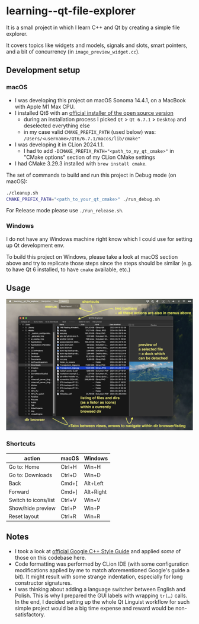 # learning--qt-file-explorer

It is a small project in which I learn C++ and Qt by creating a simple file explorer.

It covers topics like widgets and models, signals and slots, smart pointers, and a bit of concurrency (in `image_preview_widget.cc`).

## Development setup

### macOS

- I was developing this project on macOS Sonoma 14.4.1, on a MacBook with Apple M1 Max CPU.
- I installed Qt6 with an [official installer of the open source version](https://www.qt.io/download-open-source)
    - during an installation process I picked `Qt` > `Qt 6.7.1` > `Desktop` and deselected everything else
    - in my case valid `CMAKE_PREFIX_PATH` (used below) was: `/Users/<username>/Qt6/6.7.1/macos/lib/cmake"`
- I was developing it in CLion 2024.1.1.
    - I had to add `-DCMAKE_PREFIX_PATH="<path_to_my_qt_cmake>"` in "CMake options" section of my CLion CMake settings
- I had CMake 3.29.3 installed with `brew install cmake`.

The set of commands to build and run this project in Debug mode (on macOS):

```sh
./cleanup.sh
CMAKE_PREFIX_PATH="<path_to_your_qt_cmake>" ./run_debug.sh
```

For Release mode please use `./run_release.sh`.

### Windows

I do not have any Windows machine right know which I could use for setting up Qt development env.

To build this project on Windows, please take a look at macOS section above and try to replicate those steps since the steps should be similar (e.g. to have Qt 6 installed, to have `cmake` available, etc.)

## Usage

![app overview with info about what is what](README_assets/overview-with-info.png)

### Shortcuts

| action               | macOS  | Windows   |
|----------------------|--------|-----------|
| Go to: Home          | Ctrl+H | Win+H     |
| Go to: Downloads     | Ctrl+D | Win+D     |
| Back                 | Cmd+[  | Alt+Left  |
| Forward              | Cmd+]  | Alt+Right |
| Switch to icons/list | Ctrl+V | Win+V     |
| Show/hide preview    | Ctrl+P | Win+P     |
| Reset layout         | Ctrl+R | Win+R     |

## Notes

- I took a look at [official Google C++ Style Guide](https://google.github.io/styleguide/cppguide.html) and applied
  *some* of those on this codebase here.
- Code formatting was performed by CLion IDE (with some configuration modifications applied by me to match aforementioned Google's guide a bit). It might result with some strange indentation, especially for long constructor signatures.
- I was thinking about adding a language switcher between English and Polish. This is why I prepared the GUI labels with wrapping `tr(…)` calls. In the end, I decided setting up the whole Qt Linguist workflow for such simple project would be a big time expense and reward would be non-satisfactory.

